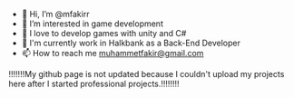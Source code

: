 - 👋 Hi, I’m @mfakirr
- 👀 I’m interested in game development
- 🌱 I love to develop games with unity and C#
- 👋 I'm currently work in Halkbank as a Back-End Developer
- 📫 How to reach me muhammetfakir@gmail.com

!!!!!!!My github page is not updated because I couldn't upload my projects here after I started professional projects.!!!!!!!!

<!---
mfakirr/mfakirr is a ✨ special ✨ repository because its `README.md` (this file) appears on your GitHub profile.
You can click the Preview link to take a look at your changes.
--->
